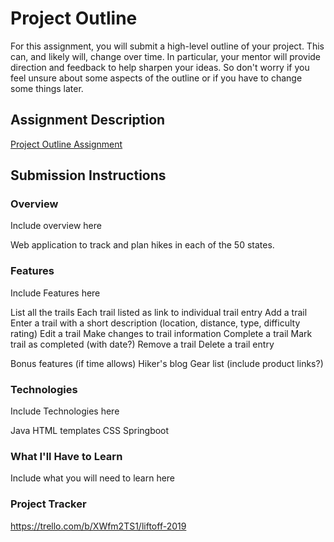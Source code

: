 # Project Outline
For this assignment, you will submit a high-level outline of your project. This can, and likely will, change over time. In particular, your mentor will provide direction and feedback to help sharpen your ideas. So don't worry if you feel unsure about some aspects of the outline or if you have to change some things later.



## Assignment Description
[Project Outline Assignment](https://education.launchcode.org/liftoff/modules/assignments/project-outline)

## Submission Instructions

### Overview
Include overview here

Web application to track and plan hikes in each of the 50 states. 

### Features
Include Features here

List all the trails
  Each trail listed as link to individual trail entry
Add a trail
  Enter a trail with a short description (location, distance, type, difficulty rating)
Edit a trail
  Make changes to trail information
Complete a trail
  Mark trail as completed (with date?)
Remove a trail
  Delete a trail entry

Bonus features (if time allows)
  Hiker's blog
  Gear list (include product links?) 

### Technologies
Include Technologies here

Java
HTML templates
CSS
Springboot

### What I'll Have to Learn
Include what you will need to learn here


### Project Tracker
https://trello.com/b/XWfm2TS1/liftoff-2019


